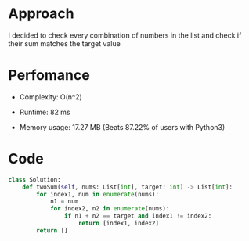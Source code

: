 # Approach
I decided to check every combination of numbers in the list and check if their sum matches the target value

# Perfomance

- Complexity: O(n^2) 

- Runtime: 82 ms

- Memory usage: 17.27 MB (Beats 87.22% of users with Python3)

# Code
```python
class Solution:
    def twoSum(self, nums: List[int], target: int) -> List[int]:
        for index1, num in enumerate(nums):
            n1 = num
            for index2, n2 in enumerate(nums):
                if n1 + n2 == target and index1 != index2:
                    return [index1, index2]
        return []
```